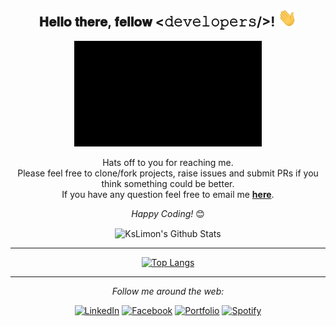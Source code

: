 <div align="center">
<h2> 𝐇𝐞𝐥𝐥𝐨 𝐭𝐡𝐞𝐫𝐞, 𝐟𝐞𝐥𝐥𝐨𝐰 <𝚍𝚎𝚟𝚎𝚕𝚘𝚙𝚎𝚛𝚜/>! <img src="https://github.com/KsLimon/KsLimon/blob/main/Hi.gif" width="30"></h2>
</div>

<div align="center" width="50">

<img src="https://github.com/KsLimon/KsLimon/blob/main/my.gif" alt="Welcome!" width="300"/>

</div>

<div align="center">

Hats off to you for reaching me. <br>
Please feel free to clone/fork projects, raise issues and submit PRs if you think something could be better. <br>
If you have any question feel free to email me <a href="mailto:absphreak@outlook.com"><b>here</b></a>.

<i>Happy Coding!</i> 😊

</div>

<div align="center">

<img align="center" src="https://github-readme-stats.vercel.app/api?username=KsLimon&include_all_commits=true&count_private=true&show_icons=true&line_height=20&title_color=7A7ADB&icon_color=2234AE&text_color=D3D3D3&bg_color=0,000000,130F40" alt="KsLimon's Github Stats">

---
[![Top Langs](https://github-readme-stats.vercel.app/api/top-langs/?username=KsLimon&layout=compact&bg_color=0,000000,130F40&theme=dracula)](https://github.com/anuraghazra/github-readme-stats)

---

<i>Follow me around the web:</i><br>

<a href="https://www.linkedin.com/in/md-kamrus-samad-4363aa15b/" target="_blank"><img src="https://img.shields.io/badge/LinkedIn-%230077B5.svg?&style=flat-square&logo=linkedin&logoColor=white" alt="LinkedIn"></a>
<a href="https://www.facebook.com/ks.limon.9" target="_blank"><img src="https://img.shields.io/badge/facebook-%23E4405F.svg?&style=flat-square&logo=facebook&logoColor=white" alt="Facebook"></a>
<a href="http://kslimon.github.io/" target="_blank"><img src="https://img.shields.io/badge/Portfolio-%241DA1F2.svg?&style=flat-square&logo=man&logoColor=white" alt="Portfolio"></a>
<a href="https://open.spotify.com/user/31rusniayusztmw7j7xfos7drf7u" target="_blank"><img src="https://img.shields.io/badge/Spotify-%231ED760.svg?&style=flat-square&logo=spotify&logoColor=white" alt="Spotify"></a>


</div>
